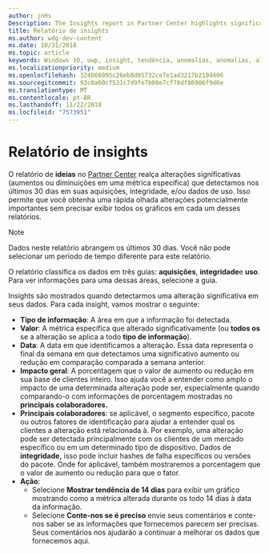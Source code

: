 ```yaml
---
author: jnHs
Description: The Insights report in Partner Center highlights significant changes about your apps.
title: Relatório de insights
ms.author: wdg-dev-content
ms.date: 10/31/2018
ms.topic: article
keywords: Windows 10, uwp, insight, tendência, anomalias, anomalias, alterações de dados
ms.localizationpriority: medium
ms.openlocfilehash: 324666095c26eb8d05732ce7e1ad3217b210d406
ms.sourcegitcommit: 93c0a60cf531c7d9fe7b00e7cf78df86906f9d6e
ms.translationtype: MT
ms.contentlocale: pt-BR
ms.lasthandoff: 11/22/2018
ms.locfileid: "7573951"
---
```

# <a name="insights-report"></a>Relatório de insights


O relatório de **ideias** no [Partner Center](https://partner.microsoft.com/dashboard) realça alterações significativas (aumentos ou diminuições em uma métrica específica) que detectamos nos últimos 30 dias em suas aquisições, integridade, e/ou dados de uso. Isso permite que você obtenha uma rápida olhada alterações potencialmente importantes sem precisar exibir todos os gráficos em cada um desses relatórios.

> [!NOTE]
> Dados neste relatório abrangem os últimos 30 dias. Você não pode selecionar um período de tempo diferente para este relatório.

O relatório classifica os dados em três guias: **aquisições**, **integridade**e **uso**. Para ver informações para uma dessas áreas, selecione a guia.

Insights são mostrados quando detectarmos uma alteração significativa em seus dados. Para cada insight, vamos mostrar o seguinte:
- **Tipo de informação**: A área em que a informação foi detectada.
- **Valor**: A métrica específica que alterado significativamente (ou **todos os** se a alteração se aplica a todo **tipo de informação**).
- **Data**: A data em que identificamos a alteração. Essa data representa o final da semana em que detectamos uma significativo aumento ou redução em comparação comparada a semana anterior.
- **Impacto geral**: A porcentagem que o valor de aumento ou redução em sua base de clientes inteiro. Isso ajuda você a entender como amplo o impacto de uma determinada alteração pode ser, especialmente quando comparando-o com informações de porcentagem mostradas no **principais colaboradores.**
- **Principais colaboradores**: se aplicável, o segmento específico, pacote ou outros fatores de identificação para ajudar a entender qual os clientes a alteração está relacionada à. Por exemplo, uma alteração pode ser detectada principalmente com os clientes de um mercado específico ou em um determinado tipo de dispositivo. Dados de **integridade,** isso pode incluir hashes de falha específicos ou versões do pacote. Onde for aplicável, também mostraremos a porcentagem que o valor de aumento ou redução para que o fator.
- **Ação**:
   - Selecione **Mostrar tendência de 14 dias** para exibir um gráfico mostrando como a métrica alterada durante os todo 14 dias à data da informação.
   - Selecione **Conte-nos se é preciso** envie seus comentários e conte-nos saber se as informações que fornecemos parecem ser precisas. Seus comentários nos ajudarão a continuar a melhorar os dados que fornecemos aqui. 

